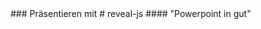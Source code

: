 <div style="text-align: left; float: left; width: 80%">
</div>
<div style="text-align: right; float: right;  width: 20%">
    <img style="horizontal-align: bottom; border: none; background: none; box-shadow: none" width="100%" data-src="/media/is2v.png">
</div>
### Präsentieren mit
# reveal-js
#### "Powerpoint in gut"

